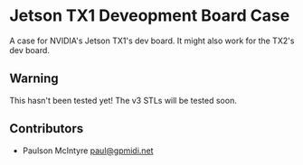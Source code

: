 # Jetson TX1 Deveopment Board Case
A case for NVIDIA's Jetson TX1's dev board. It might also work for the TX2's dev board. 

## Warning
This hasn't been tested yet! The v3 STLs will be tested soon. 

## Contributors
* Paulson McIntyre <paul@gpmidi.net>
